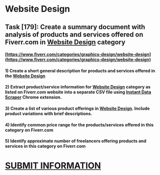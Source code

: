 # Website Design
## Task [179]: Create a summary document with analysis of products and services offered on Fiverr.com in [Website Design](https://www.fiverr.com/categories/graphics-design/website-design) category
#### [https://www.fiverr.com/categories/graphics-design/website-design](https://www.fiverr.com/categories/graphics-design/website-design)
#### 1) Create a short general description for products and services offered in the [Website Design](https://www.fiverr.com/categories/graphics-design/website-design)
#### 2) Extract product/service information for [Website Design](https://www.fiverr.com/categories/graphics-design/website-design) category as listed on Fiverr.com website into a separate CSV file using [Instant Data Scraper](https://chrome.google.com/webstore/detail/instant-data-scraper/ofaokhiedipichpaobibbnahnkdoiiah) Chrome extension.
#### 3) Create a list of various product offerings in [Website Design](https://www.fiverr.com/categories/graphics-design/website-design). Include product variations with brief descriptions.
#### 4) Identify common price range for the products/services offered in this category on Fiverr.com
#### 5) Identify approximate number of freelancers offering products and services in this category on Fiverr.com

# [SUBMIT INFORMATION](https://forms.office.com/r/8AEKjkLxKG)
